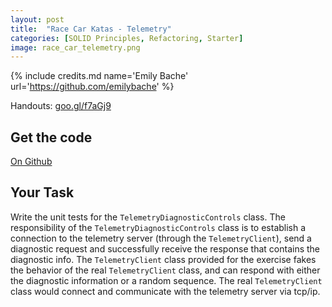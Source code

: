 ```yaml
---
layout: post
title:  "Race Car Katas - Telemetry"
categories: [SOLID Principles, Refactoring, Starter]
image: race_car_telemetry.png
---
```


{% include credits.md name='Emily Bache' url='https://github.com/emilybache' %}

Handouts: [goo.gl/f7aGj9](https://goo.gl/f7aGj9)

## Get the code

[On Github](https://github.com/emilybache/Racing-Car-Katas)


## Your Task

Write the unit tests for the `TelemetryDiagnosticControls` class. The
responsibility of the `TelemetryDiagnosticControls` class is to
establish a connection to the telemetry server (through the
`TelemetryClient`), send a diagnostic request and successfully receive
the response that contains the diagnostic info. The `TelemetryClient`
class provided for the exercise fakes the behavior of the real
`TelemetryClient` class, and can respond with either the diagnostic
information or a random sequence. The real `TelemetryClient` class would
connect and communicate with the telemetry server via tcp/ip.